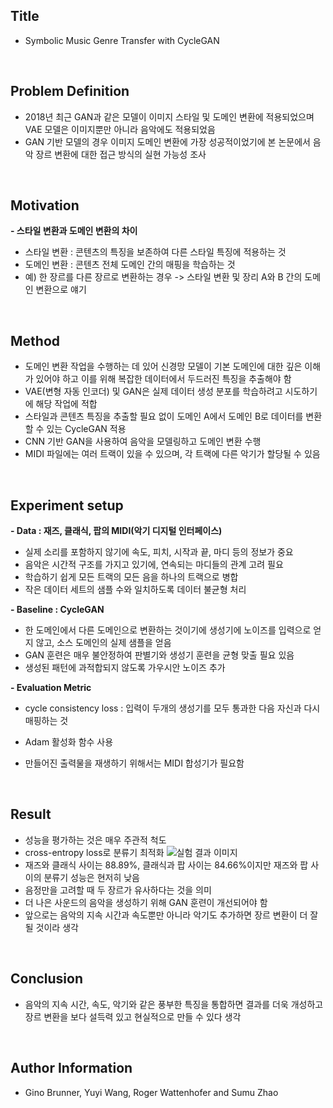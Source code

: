 ## Title  
- Symbolic Music Genre Transfer with CycleGAN
  
<br/>

## Problem Definition  
- 2018년 최근 GAN과 같은 모델이 이미지 스타일 및 도메인 변환에 적용되었으며 VAE 모델은 이미지뿐만 아니라 음악에도 적용되었음  
- GAN 기반 모델의 경우 이미지 도메인 변환에 가장 성공적이었기에 본 논문에서 음악 장르 변환에 대한 접근 방식의 실현 가능성 조사  

<br/>

## Motivation  
**- 스타일 변환과 도메인 변환의 차이**  
 - 스타일 변환 : 콘텐츠의 특징을 보존하여 다른 스타일 특징에 적용하는 것  
 - 도메인 변환 : 콘텐츠 전체 도메인 간의 매핑을 학습하는 것  
 - 예) 한 장르를 다른 장르로 변환하는 경우 -> 스타일 변환 및 장리 A와 B 간의 도메인 변환으로 얘기  

<br/>

## Method  
- 도메인 변환 작업을 수행하는 데 있어 신경망 모델이 기본 도메인에 대한 깊은 이해가 있어야 하고 이를 위해 복잡한 데이터에서 두드러진 특징을 추출해야 함  
- VAE(변형 자동 인코더) 및 GAN은 실제 데이터 생성 분포를 학습하려고 시도하기에 해당 작업에 적합  
- 스타일과 콘텐츠 특징을 추출할 필요 없이 도메인 A에서 도메인 B로 데이터를 변환할 수 있는 CycleGAN 적용  
- CNN 기반 GAN을 사용하여 음악을 모델링하고 도메인 변환 수행  
- MIDI 파일에는 여러 트랙이 있을 수 있으며, 각 트랙에 다른 악기가 할당될 수 있음  

<br/>

## Experiment setup  
**- Data : 재즈, 클래식, 팝의 MIDI(악기 디지털 인터페이스)**  
 - 실제 소리를 포함하지 않기에 속도, 피치, 시작과 끝, 마디 등의 정보가 중요  
 - 음악은 시간적 구조를 가지고 있기에, 연속되는 마디들의 관계 고려 필요  
 - 학습하기 쉽게 모든 트랙의 모든 음을 하나의 트랙으로 병합  
 - 작은 데이터 세트의 샘플 수와 일치하도록 데이터 불균형 처리
 
**- Baseline : CycleGAN**  
 - 한 도메인에서 다른 도메인으로 변환하는 것이기에 생성기에 노이즈를 입력으로 얻지 않고, 소스 도메인의 실제 샘플을 얻음  
 - GAN 훈련은 매우 불안정하여 판별기와 생성기 훈련을 균형 맞출 필요 있음  
 - 생성된 패턴에 과적합되지 않도록 가우시안 노이즈 추가
  
**- Evaluation Metric**  
 - cycle consistency loss : 입력이 두개의 생성기를 모두 통과한 다음 자신과 다시 매핑하는 것  
 - Adam 활성화 함수 사용  

- 만들어진 출력물을 재생하기 위해서는 MIDI 합성기가 필요함  

<br/>

## Result  
- 성능을 평가하는 것은 매우 주관적 척도  
- cross-entropy loss로 분류기 최적화
  ![실험 결과 이미지](https://github.com/Hyeji-Jo/Papers-related-to-the-Music-Style-Transfer/assets/61963922/5c6937d6-9bbc-48ed-ada5-fe32d4fcc6ad)
- 재즈와 클래식 사이는 88.89%, 클래식과 팝 사이는 84.66%이지만 재즈와 팝 사이의 분류기 성능은 현저히 낮음  
- 음정만을 고려할 때 두 장르가 유사하다는 것을 의미  
- 더 나은 사운드의 음악을 생성하기 위해 GAN 훈련이 개선되어야 함  
- 앞으로는 음악의 지속 시간과 속도뿐만 아니라 악기도 추가하면 장르 변환이 더 잘 될 것이라 생각  

<br/>

## Conclusion  
- 음악의 지속 시간, 속도, 악기와 같은 풍부한 특징을 통합하면 결과를 더욱 개성하고 장르 변환을 보다 설득력 있고 현실적으로 만들 수 있다 생각  

<br/>

## Author Information  
- Gino Brunner, Yuyi Wang, Roger Wattenhofer and Sumu Zhao  


